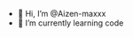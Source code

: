 - 👋 Hi, I’m @Aizen-maxxx
- 🌱 I’m currently learning code
<!---
Aizen-maxxx/Aizen-maxxx is a ✨ special ✨ repository because its `README.md` (this file) appears on your GitHub profile.
You can click the Preview link to take a look at your changes.
--->
